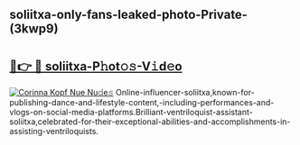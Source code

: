 ## soliitxa-only-fans​-leaked-photo​-Private-(3kwp9)


# <h2><a href="https://mediaupload.pro?title=soliitxa&ref=git">🔗👉 🔴 soliitxa-P𝚑ot𝚘𝚜-V𝚒d𝚎o</a></h2>

[![Corinna Kopf Nue Nu𝚍e𝚜](https://i.imgur.com/0qMVB7G.gif)](https://mediaupload.pro?title=soliitxa&ref=git)
Online-influencer-soliitxa,known-for-publishing-dance-and-lifestyle-content,-including-performances-and-vlogs-on-social-media-platforms.Brilliant-ventriloquist-assistant-soliitxa,celebrated-for-their-exceptional-abilities-and-accomplishments-in-assisting-ventriloquists.  